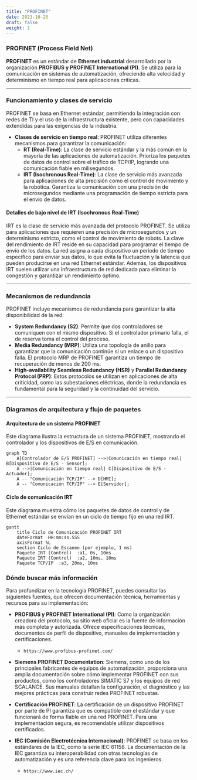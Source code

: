 ```yaml
---
title: "PROFINET"
date: 2023-10-26
draft: false
weight: 1
---
```


### **PROFINET (Process Field Net)**

**PROFINET** es un estándar de **Ethernet industrial** desarrollado por la organización **PROFIBUS y PROFINET International (PI)**. Se utiliza para la comunicación en sistemas de automatización, ofreciendo alta velocidad y determinismo en tiempo real para aplicaciones críticas.

---

### **Funcionamiento y clases de servicio**

PROFINET se basa en Ethernet estándar, permitiendo la integración con redes de TI y el uso de la infraestructura existente, pero con capacidades extendidas para las exigencias de la industria.

* **Clases de servicio en tiempo real**: PROFINET utiliza diferentes mecanismos para garantizar la comunicación:
    * **RT (Real-Time)**: La clase de servicio estándar y la más común en la mayoría de las aplicaciones de automatización. Prioriza los paquetes de datos de control sobre el tráfico de TCP/IP, logrando una comunicación fiable en milisegundos.
    * **IRT (Isochronous Real-Time)**: La clase de servicio más avanzada para aplicaciones de alta precisión como el control de movimiento y la robótica. Garantiza la comunicación con una precisión de microsegundos mediante una programación de tiempo estricta para el envío de datos.

#### **Detalles de bajo nivel de IRT (Isochronous Real-Time)**

IRT es la clase de servicio más avanzada del protocolo PROFINET. Se utiliza para aplicaciones que requieren una precisión de microsegundos y un determinismo estricto, como el control de movimiento de robots. La clave del rendimiento de IRT reside en su capacidad para programar el tiempo de envío de los datos. La red asigna a cada dispositivo un período de tiempo específico para enviar sus datos, lo que evita la fluctuación y la latencia que pueden producirse en una red Ethernet estándar. Además, los dispositivos IRT suelen utilizar una infraestructura de red dedicada para eliminar la congestión y garantizar un rendimiento óptimo.

---

### **Mecanismos de redundancia**

PROFINET incluye mecanismos de redundancia para garantizar la alta disponibilidad de la red:
* **System Redundancy (S2)**: Permite que dos controladores se comuniquen con el mismo dispositivo. Si el controlador primario falla, el de reserva toma el control del proceso.
* **Media Redundancy (MRP)**: Utiliza una topología de anillo para garantizar que la comunicación continúe si un enlace o un dispositivo falla. El protocolo MRP de PROFINET garantiza un tiempo de recuperación de menos de 200 ms.
* **High-availability Seamless Redundancy (HSR)** y **Parallel Redundancy Protocol (PRP)**: Estos protocolos se utilizan en aplicaciones de alta criticidad, como las subestaciones eléctricas, donde la redundancia es fundamental para la seguridad y la continuidad del servicio.

---

### **Diagramas de arquitectura y flujo de paquetes**

#### **Arquitectura de un sistema PROFINET**

Este diagrama ilustra la estructura de un sistema PROFINET, mostrando el controlador y los dispositivos de E/S en comunicación.

```mermaid
graph TD
    A[Controlador de E/S PROFINET] -->|Comunicación en tiempo real| B[Dispositivo de E/S - Sensor];
    A -->|Comunicación en tiempo real| C[Dispositivo de E/S - Actuador];
    A -- "Comunicación TCP/IP" --> D[HMI];
    A -- "Comunicación TCP/IP" --> E[Servidor];
```

#### **Ciclo de comunicación IRT**

Este diagrama muestra cómo los paquetes de datos de control y de Ethernet estándar se envían en un ciclo de tiempo fijo en una red IRT.

```mermaid
gantt
    title Ciclo de Comunicación PROFINET IRT
    dateFormat  HH:mm:ss.SSS
    axisFormat %L
    section Ciclo de Escaneo (por ejemplo, 1 ms)
    Paquete IRT (Control)  :a1, 0s, 10ms
    Paquete IRT (Control)  :a2, 10ms, 10ms
    Paquete TCP/IP  :a3, 20ms, 10ms
```

### **Dónde buscar más información**

Para profundizar en la tecnología PROFINET, puedes consultar las siguientes fuentes, que ofrecen documentación técnica, herramientas y recursos para su implementación:

* **PROFIBUS y PROFINET International (PI)**: Como la organización creadora del protocolo, su sitio web oficial es la fuente de información más completa y autorizada. Ofrece especificaciones técnicas, documentos de perfil de dispositivo, manuales de implementación y certificaciones.
  * `https://www.profibus-profinet.com/`

* **Siemens PROFINET Documentation**: Siemens, como uno de los principales fabricantes de equipos de automatización, proporciona una amplia documentación sobre cómo implementar PROFINET con sus productos, como los controladores SIMATIC S7 y los equipos de red SCALANCE. Sus manuales detallan la configuración, el diagnóstico y las mejores prácticas para construir redes PROFINET robustas.

* **Certificación PROFINET**: La certificación de un dispositivo PROFINET por parte de PI garantiza que es compatible con el estándar y que funcionará de forma fiable en una red PROFINET. Para una implementación segura, es recomendable utilizar dispositivos certificados.

* **IEC (Comisión Electrotécnica Internacional)**: PROFINET se basa en los estándares de la IEC, como la serie IEC 61158. La documentación de la IEC garantiza su interoperabilidad con otras tecnologías de automatización y es una referencia clave para los ingenieros.
  *  `https://www.iec.ch/`


